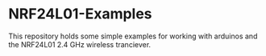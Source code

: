 # NRF24L01-Examples
This repository holds some simple examples for working with arduinos and the NRF24L01 2.4 GHz wireless tranciever.
